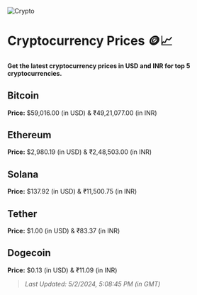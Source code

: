 
![Crypto](https://www.techguide.com.au/wp-content/uploads/2020/11/crypto3.jpeg)

# Cryptocurrency Prices 🪙📈

#### Get the latest cryptocurrency prices in USD and INR for top 5 cryptocurrencies.

## Bitcoin

**Price:** $59,016.00 (in USD) & ₹49,21,077.00 (in INR)

## Ethereum

**Price:** $2,980.19 (in USD) & ₹2,48,503.00 (in INR)

## Solana

**Price:** $137.92 (in USD) & ₹11,500.75 (in INR)

## Tether

**Price:** $1.00 (in USD) & ₹83.37 (in INR)

## Dogecoin

**Price:** $0.13 (in USD) & ₹11.09 (in INR)

> _Last Updated: 5/2/2024, 5:08:45 PM (in GMT)_
